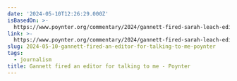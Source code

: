 ```yaml
---
date: '2024-05-10T12:26:29.000Z'
isBasedOn: >-
  https://www.poynter.org/commentary/2024/gannett-fired-sarah-leach-editor-speaking-press/
link: >-
  https://www.poynter.org/commentary/2024/gannett-fired-sarah-leach-editor-speaking-press/
slug: 2024-05-10-gannett-fired-an-editor-for-talking-to-me-poynter
tags:
  - journalism
title: Gannett fired an editor for talking to me - Poynter
---
```


